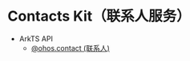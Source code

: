 # Contacts Kit（联系人服务）

- ArkTS API<!--contacts-arkts-->
  - [@ohos.contact (联系人)](js-apis-contact.md)
